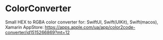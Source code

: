 # ColorConverter
Small HEX to RGBA color converter for: SwiftUI, Swift(UIKit), Swift(macos), Xamarin
 AppStore: https://apps.apple.com/ua/app/color2code-converter/id1515266869?mt=12
